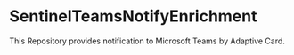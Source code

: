 # SentinelTeamsNotifyEnrichment
This Repository provides notification to Microsoft Teams by Adaptive Card.
